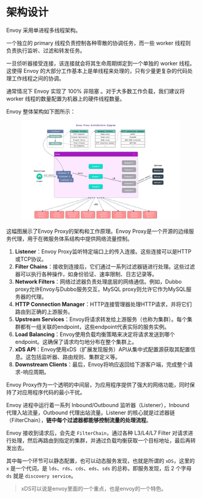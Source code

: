 # 架构设计

Envoy 采⽤单进程多线程架构。

⼀个独⽴的 primary 线程负责控制各种零散的协调任务，⽽⼀些 worker 线程则负责执⾏监听、过滤和转发任务。

⼀旦侦听器接受连接，该连接就会将其⽣命周期绑定到⼀个单独的 worker 线程。这使得 Envoy 的⼤部分⼯作基本上是单线程来处理的，只有少量更复杂的代码处理⼯作线程之间的协调。

通常情况下 Envoy 实现了 100% ⾮阻塞 。对于⼤多数⼯作负载，我们建议将 worker 线程的数量配置为机器上的硬件线程数量。

Envoy 整体架构如下图所示：

<figure><img src="../../../.gitbook/assets/image (6) (1) (1).png" alt=""><figcaption></figcaption></figure>

这幅图展示了Envoy Proxy的架构和工作原理。Envoy Proxy是一个开源的边缘服务代理，用于在微服务体系结构中提供网络流量控制。

1. **Listener**：Envoy Proxy监听特定端口上的传入连接。这些连接可以是HTTP或TCP协议。
2. **Filter Chains**：接收到连接后，它们通过一系列过滤器链进行处理。这些过滤器可以执行各种操作，如身份验证、速率限制、日志记录等。
3. **Network Filters**：网络过滤器负责处理底层的网络通信。例如，Dubbo proxy允许Envoy与Dubbo服务交互，MySQL proxy则允许它作为MySQL服务器的代理。
4. **HTTP Connection Manager**：HTTP连接管理器处理HTTP请求，并将它们路由到正确的上游服务。
5. **Upstream Services**：Envoy将请求转发给上游服务（也称为集群）。每个集群都有一组关联的endpoint，这些endpoint代表实际的服务实例。
6. **Load Balancing**：Envoy使用负载均衡策略来决定将请求发送到哪个endpoint。这确保了请求均匀地分布在整个集群上。
7. **xDS API**：Envoy使用xDS（扩展发现服务）API从集中式配置源获取其配置信息。这包括监听器、路由规则、集群定义等。
8. **Downstream Clients**：最后，Envoy将响应返回给下游客户端，完成整个请求-响应周期。

Envoy Proxy作为一个透明的中间层，为应用程序提供了强大的网络功能，同时保持了对应用程序代码的最小干扰。

Envoy 进程中运行着一系列 Inbound/Outbound 监听器（Listener），Inbound 代理入站流量，Outbound 代理出站流量。Listener 的核心就是过滤器链（FilterChain），**链中每个过滤器都能够控制流量的处理流程**。

Envoy 接收到请求后，会先走 `FilterChain`，通过各种 L3/L4/L7 Filter 对请求进行处理，然后再路由到指定的集群，并通过负载均衡获取一个目标地址，最后再转发出去。

其中每一个环节可以静态配置，也可以动态服务发现，也就是所谓的 `xDS`，这里的 `x` 是一个代词，是 `lds`、`rds`、`cds`、`eds`、`sds` 的总称，即服务发现，后 2 个字母 `ds` 就是 `discovery service`。

> xDS可以说是envoy里面的一个重点，也是envoy的一个特色。
